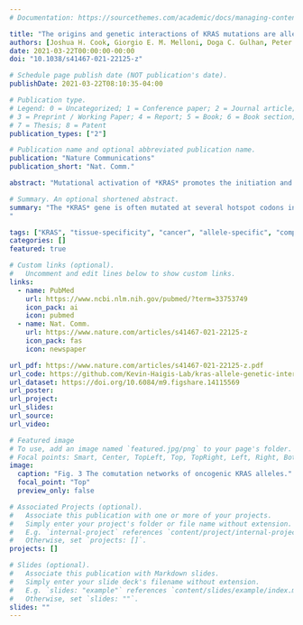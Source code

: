 ```yaml
---
# Documentation: https://sourcethemes.com/academic/docs/managing-content/

title: "The origins and genetic interactions of KRAS mutations are allele- and tissue-specific"
authors: [Joshua H. Cook, Giorgio E. M. Melloni, Doga C. Gulhan, Peter J. Park, Kevin M. Haigis]
date: 2021-03-22T00:00:00-00:00
doi: "10.1038/s41467-021-22125-z"

# Schedule page publish date (NOT publication's date).
publishDate: 2021-03-22T08:10:35-04:00

# Publication type.
# Legend: 0 = Uncategorized; 1 = Conference paper; 2 = Journal article;
# 3 = Preprint / Working Paper; 4 = Report; 5 = Book; 6 = Book section;
# 7 = Thesis; 8 = Patent
publication_types: ["2"]

# Publication name and optional abbreviated publication name.
publication: "Nature Communications"
publication_short: "Nat. Comm."

abstract: "Mutational activation of *KRAS* promotes the initiation and progression of cancers, especially in the colorectum, pancreas, lung, and blood plasma, with varying prevalence of specific activating missense mutations. Although epidemiological studies connect specific alleles to clinical outcomes, the mechanisms underlying the distinct clinical characteristics of mutant *KRAS* alleles are unclear. Here, we analyze 13,492 samples from these four tumor types to examine allele- and tissue-specific genetic properties associated with oncogenic *KRAS* mutations. The prevalence of known mutagenic mechanisms partially explains the observed spectrum of *KRAS* activating mutations. However, there are substantial differences between the observed and predicted frequencies for many alleles, suggesting that biological selection underlies the tissue-specific frequencies of mutant alleles. Consistent with experimental studies that have identified distinct signaling properties associated with each mutant form of KRAS, our genetic analysis reveals that each *KRAS* allele is associated with a distinct tissue- specific comutation network. Moreover, we identify tissue-specific genetic dependencies associated with specific mutant *KRAS* alleles. Overall, this analysis demonstrates that the genetic interactions of oncogenic *KRAS* mutations are allele- and tissue-specific, underscoring the complexity that drives their clinical consequences."

# Summary. An optional shortened abstract.
summary: "The *KRAS* gene is often mutated at several hotspot codons in cancer, resulting in similar, yet distinct, functional impacts on the KRAS protein. Here, the authors examine the genetic interactions of the different *KRAS* mutations across multiple cancer types and discover that *KRAS* mutations have allele- and tissue-specific mutagenic origins, comutation patterns, and dependency interactions.
"

tags: ["KRAS", "tissue-specificity", "cancer", "allele-specific", "computational biology", "bioinformatics"]
categories: []
featured: true

# Custom links (optional).
#   Uncomment and edit lines below to show custom links.
links:
  - name: PubMed
    url: https://www.ncbi.nlm.nih.gov/pubmed/?term=33753749
    icon_pack: ai
    icon: pubmed
  - name: Nat. Comm.
    url: https://www.nature.com/articles/s41467-021-22125-z
    icon_pack: fas
    icon: newspaper

url_pdf: https://www.nature.com/articles/s41467-021-22125-z.pdf
url_code: https://github.com/Kevin-Haigis-Lab/kras-allele-genetic-interactions
url_dataset: https://doi.org/10.6084/m9.figshare.14115569
url_poster:
url_project:
url_slides:
url_source:
url_video:

# Featured image
# To use, add an image named `featured.jpg/png` to your page's folder. 
# Focal points: Smart, Center, TopLeft, Top, TopRight, Left, Right, BottomLeft, Bottom, BottomRight.
image:
  caption: "Fig. 3 The comutation networks of oncogenic KRAS alleles."
  focal_point: "Top"
  preview_only: false

# Associated Projects (optional).
#   Associate this publication with one or more of your projects.
#   Simply enter your project's folder or file name without extension.
#   E.g. `internal-project` references `content/project/internal-project/index.md`.
#   Otherwise, set `projects: []`.
projects: []

# Slides (optional).
#   Associate this publication with Markdown slides.
#   Simply enter your slide deck's filename without extension.
#   E.g. `slides: "example"` references `content/slides/example/index.md`.
#   Otherwise, set `slides: ""`.
slides: ""
---
```

